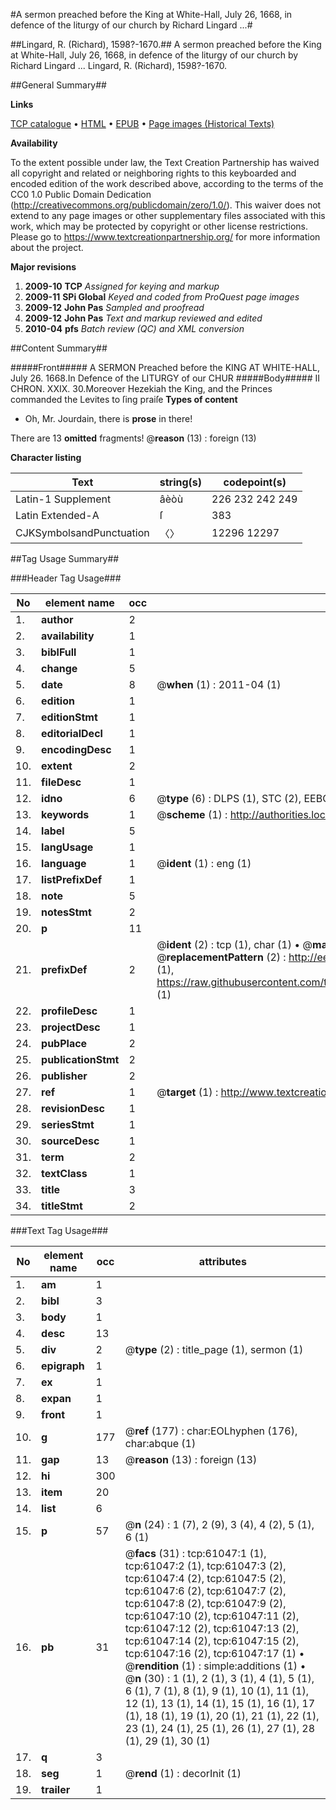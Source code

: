#A sermon preached before the King at White-Hall, July 26, 1668, in defence of the liturgy of our church by Richard Lingard ...#

##Lingard, R. (Richard), 1598?-1670.##
A sermon preached before the King at White-Hall, July 26, 1668, in defence of the liturgy of our church by Richard Lingard ...
Lingard, R. (Richard), 1598?-1670.

##General Summary##

**Links**

[TCP catalogue](http://www.ota.ox.ac.uk/tcp/)  • 
[HTML](http://tei.it.ox.ac.uk/tcp/Texts-HTML/free/A48/A48617.html)  • 
[EPUB](http://tei.it.ox.ac.uk/tcp/Texts-EPUB/free/A48/A48617.epub) • 
[Page images (Historical Texts)](https://historicaltexts.jisc.ac.uk/eebo-12393039e)

**Availability**

To the extent possible under law, the Text Creation Partnership has waived all copyright and related or neighboring rights to this keyboarded and encoded edition of the work described above, according to the terms of the CC0 1.0 Public Domain Dedication (http://creativecommons.org/publicdomain/zero/1.0/). This waiver does not extend to any page images or other supplementary files associated with this work, which may be protected by copyright or other license restrictions. Please go to https://www.textcreationpartnership.org/ for more information about the project.

**Major revisions**

1. __2009-10__ __TCP__ *Assigned for keying and markup*
1. __2009-11__ __SPi Global__ *Keyed and coded from ProQuest page images*
1. __2009-12__ __John Pas__ *Sampled and proofread*
1. __2009-12__ __John Pas__ *Text and markup reviewed and edited*
1. __2010-04__ __pfs__ *Batch review (QC) and XML conversion*

##Content Summary##

#####Front#####
A SERMON Preached before the KING AT WHITE-HALL, July 26. 1668.In Defence of the LITURGY of our CHUR
#####Body#####
II CHRON. XXIX. 30.Moreover Hezekiah the King, and the Princes commanded the Levites to ſing praiſe 
**Types of content**

  * Oh, Mr. Jourdain, there is **prose** in there!

There are 13 **omitted** fragments! 
 @__reason__ (13) : foreign (13)

**Character listing**


|Text|string(s)|codepoint(s)|
|---|---|---|
|Latin-1 Supplement|âèòù|226 232 242 249|
|Latin Extended-A|ſ|383|
|CJKSymbolsandPunctuation|〈〉|12296 12297|

##Tag Usage Summary##

###Header Tag Usage###

|No|element name|occ|attributes|
|---|---|---|---|
|1.|__author__|2||
|2.|__availability__|1||
|3.|__biblFull__|1||
|4.|__change__|5||
|5.|__date__|8| @__when__ (1) : 2011-04 (1)|
|6.|__edition__|1||
|7.|__editionStmt__|1||
|8.|__editorialDecl__|1||
|9.|__encodingDesc__|1||
|10.|__extent__|2||
|11.|__fileDesc__|1||
|12.|__idno__|6| @__type__ (6) : DLPS (1), STC (2), EEBO-CITATION (1), OCLC (1), VID (1)|
|13.|__keywords__|1| @__scheme__ (1) : http://authorities.loc.gov/ (1)|
|14.|__label__|5||
|15.|__langUsage__|1||
|16.|__language__|1| @__ident__ (1) : eng (1)|
|17.|__listPrefixDef__|1||
|18.|__note__|5||
|19.|__notesStmt__|2||
|20.|__p__|11||
|21.|__prefixDef__|2| @__ident__ (2) : tcp (1), char (1)  •  @__matchPattern__ (2) : ([0-9\-]+):([0-9IVX]+) (1), (.+) (1)  •  @__replacementPattern__ (2) : http://eebo.chadwyck.com/downloadtiff?vid=$1&page=$2 (1), https://raw.githubusercontent.com/textcreationpartnership/Texts/master/tcpchars.xml#$1 (1)|
|22.|__profileDesc__|1||
|23.|__projectDesc__|1||
|24.|__pubPlace__|2||
|25.|__publicationStmt__|2||
|26.|__publisher__|2||
|27.|__ref__|1| @__target__ (1) : http://www.textcreationpartnership.org/docs/. (1)|
|28.|__revisionDesc__|1||
|29.|__seriesStmt__|1||
|30.|__sourceDesc__|1||
|31.|__term__|2||
|32.|__textClass__|1||
|33.|__title__|3||
|34.|__titleStmt__|2||


###Text Tag Usage###

|No|element name|occ|attributes|
|---|---|---|---|
|1.|__am__|1||
|2.|__bibl__|3||
|3.|__body__|1||
|4.|__desc__|13||
|5.|__div__|2| @__type__ (2) : title_page (1), sermon (1)|
|6.|__epigraph__|1||
|7.|__ex__|1||
|8.|__expan__|1||
|9.|__front__|1||
|10.|__g__|177| @__ref__ (177) : char:EOLhyphen (176), char:abque (1)|
|11.|__gap__|13| @__reason__ (13) : foreign (13)|
|12.|__hi__|300||
|13.|__item__|20||
|14.|__list__|6||
|15.|__p__|57| @__n__ (24) : 1 (7), 2 (9), 3 (4), 4 (2), 5 (1), 6 (1)|
|16.|__pb__|31| @__facs__ (31) : tcp:61047:1 (1), tcp:61047:2 (1), tcp:61047:3 (2), tcp:61047:4 (2), tcp:61047:5 (2), tcp:61047:6 (2), tcp:61047:7 (2), tcp:61047:8 (2), tcp:61047:9 (2), tcp:61047:10 (2), tcp:61047:11 (2), tcp:61047:12 (2), tcp:61047:13 (2), tcp:61047:14 (2), tcp:61047:15 (2), tcp:61047:16 (2), tcp:61047:17 (1)  •  @__rendition__ (1) : simple:additions (1)  •  @__n__ (30) : 1 (1), 2 (1), 3 (1), 4 (1), 5 (1), 6 (1), 7 (1), 8 (1), 9 (1), 10 (1), 11 (1), 12 (1), 13 (1), 14 (1), 15 (1), 16 (1), 17 (1), 18 (1), 19 (1), 20 (1), 21 (1), 22 (1), 23 (1), 24 (1), 25 (1), 26 (1), 27 (1), 28 (1), 29 (1), 30 (1)|
|17.|__q__|3||
|18.|__seg__|1| @__rend__ (1) : decorInit (1)|
|19.|__trailer__|1||
